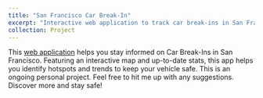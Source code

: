 ```yaml
---
title: "San Francisco Car Break-In"
excerpt: "Interactive web application to track car break-ins in San Francisco <br/><img src='/images/sf_car.png'  width='400'>"
collection: Project
---
```


This [web application](https://eja1v2-bish.shinyapps.io/SFCarBreakIns/) helps you stay informed on Car Break-Ins in San Francisco. Featuring an interactive map and up-to-date stats, this app helps you identify hotspots and trends to keep your vehicle safe. This is an ongoing personal project. Feel free to hit me up with any suggestions. <br/>
Discover more and stay safe!

